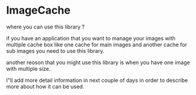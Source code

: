 # ImageCache 

where you can use this library ?

if you have an application that you want to manage your images with multiple cache box like one cache for main images and another cache for sub images you need to use this library.

another reoson that you might use this library is when you have one image with multiple size.

I"ll add more detail information in next couple of days in order to describe more about how it can be used.
